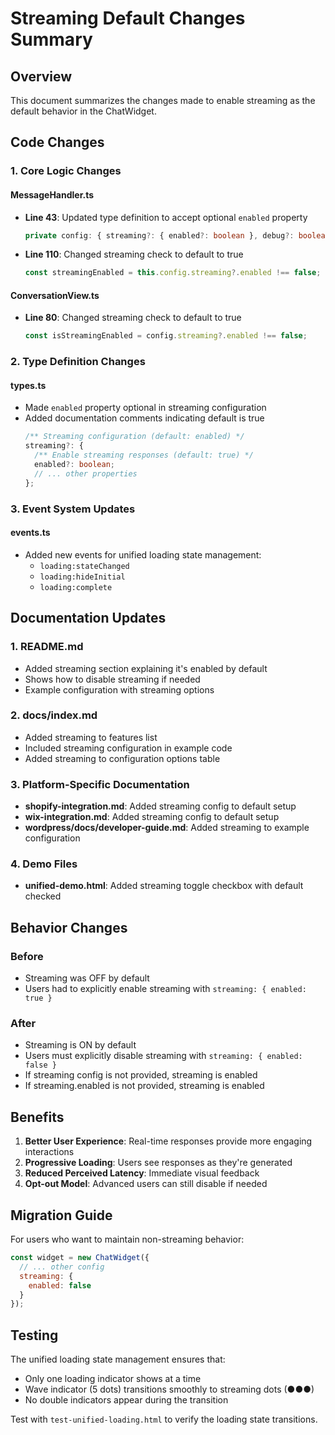 # Streaming Default Changes Summary

## Overview
This document summarizes the changes made to enable streaming as the default behavior in the ChatWidget.

## Code Changes

### 1. Core Logic Changes

#### MessageHandler.ts
- **Line 43**: Updated type definition to accept optional `enabled` property
  ```typescript
  private config: { streaming?: { enabled?: boolean }, debug?: boolean },
  ```
- **Line 110**: Changed streaming check to default to true
  ```typescript
  const streamingEnabled = this.config.streaming?.enabled !== false;
  ```

#### ConversationView.ts  
- **Line 80**: Changed streaming check to default to true
  ```typescript
  const isStreamingEnabled = config.streaming?.enabled !== false;
  ```

### 2. Type Definition Changes

#### types.ts
- Made `enabled` property optional in streaming configuration
- Added documentation comments indicating default is true
  ```typescript
  /** Streaming configuration (default: enabled) */
  streaming?: {
    /** Enable streaming responses (default: true) */
    enabled?: boolean;
    // ... other properties
  };
  ```

### 3. Event System Updates

#### events.ts
- Added new events for unified loading state management:
  - `loading:stateChanged`
  - `loading:hideInitial`
  - `loading:complete`

## Documentation Updates

### 1. README.md
- Added streaming section explaining it's enabled by default
- Shows how to disable streaming if needed
- Example configuration with streaming options

### 2. docs/index.md
- Added streaming to features list
- Included streaming configuration in example code
- Added streaming to configuration options table

### 3. Platform-Specific Documentation
- **shopify-integration.md**: Added streaming config to default setup
- **wix-integration.md**: Added streaming config to default setup
- **wordpress/docs/developer-guide.md**: Added streaming to example configuration

### 4. Demo Files
- **unified-demo.html**: Added streaming toggle checkbox with default checked

## Behavior Changes

### Before
- Streaming was OFF by default
- Users had to explicitly enable streaming with `streaming: { enabled: true }`

### After
- Streaming is ON by default
- Users must explicitly disable streaming with `streaming: { enabled: false }`
- If streaming config is not provided, streaming is enabled
- If streaming.enabled is not provided, streaming is enabled

## Benefits

1. **Better User Experience**: Real-time responses provide more engaging interactions
2. **Progressive Loading**: Users see responses as they're generated
3. **Reduced Perceived Latency**: Immediate visual feedback
4. **Opt-out Model**: Advanced users can still disable if needed

## Migration Guide

For users who want to maintain non-streaming behavior:

```javascript
const widget = new ChatWidget({
  // ... other config
  streaming: {
    enabled: false
  }
});
```

## Testing

The unified loading state management ensures that:
- Only one loading indicator shows at a time
- Wave indicator (5 dots) transitions smoothly to streaming dots (●●●)
- No double indicators appear during the transition

Test with `test-unified-loading.html` to verify the loading state transitions.